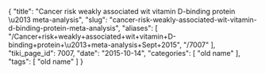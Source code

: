 {
    "title": "Cancer risk weakly associated wit vitamin D-binding protein \u2013 meta-analysis",
    "slug": "cancer-risk-weakly-associated-wit-vitamin-d-binding-protein-meta-analysis",
    "aliases": [
        "/Cancer+risk+weakly+associated+wit+vitamin+D-binding+protein+\u2013+meta-analysis+Sept+2015",
        "/7007"
    ],
    "tiki_page_id": 7007,
    "date": "2015-10-14",
    "categories": [
        "old name"
    ],
    "tags": [
        "old name"
    ]
}